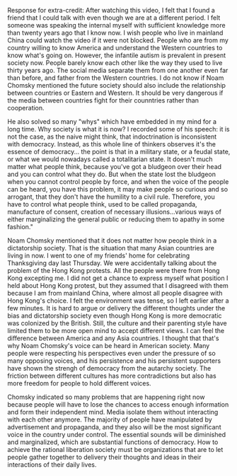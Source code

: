 Response for extra-credit:
After watching this video, I felt that I found a friend that I could talk with even though we are at a different period. I felt someone was speaking the internal myself with sufficient knowledge more than twenty years ago that I know now. I wish people who live in mainland China could watch the video if it were not blocked. People who are from my country willing to know America and understand the Western countries to know what's going on. However, the infantile autism is prevalent in present society now. People barely know each other like the way they used to live thirty years ago. The social media separate them from one another even far than before, and father from the Western countries. I do not know if Noam Chomsky mentioned the future society should also include the relationship between countries or Eastern and Western. It should be very dangerous if the media between countries fight for their counntries rather than cooperation. 

He also solved so many "whys" which have embedded in my mind for a long time. Why society is what it is now? I recorded some of his speech: it is not the case, as the naive might think, that indoctrination is inconsistent with democracy. Instead, as this whole line of thinkers observes it's the essence of democracy... the point is that in a military state, or a feudal state, or what we would nowadays called a totalitarian state. It doesn't much matter what people think, because you've got a bludgeon over their head and you can control what they do. But when the state lost the bludgeon when you cannot control people by force, and when the voice of the people can be heard, you have this problem, it may make people so curious and so arrogant, that they don't have the humility to a civil rule. Therefore, you have to control what people think, used to be called propaganda, manufacture of consent, creation of necessary illusions...various ways of either marginalizing the general public or reducing them to apathy in some fashion."

Noam Chomsky mentioned that it does not matter how people think in a dictatorship society. That is the situation that many Asian countries are living in now. I went to one of my friends' home for celebrating Thanksgiving day last Thursday. We were accidentally talking about the problem of the Hong Kong protests. All the people were there from Hong Kong excepting me. I did not get a chance to express myself what position I held about Hong Kong protest, but they assumed that I disagreed with them because I am from mainland China, where almost all people disagree with Hong Kong's choice. I felt the environment was tense, so I left earlier after a few minutes. It is hard to argue or delivery the different thoughts under the bias and dictatorship society even though Hong Kong is more democratic was colonized by the British. Still, the culture and their parenting style have limited them to be more open mind to accept different views. I can feel the difference between America and any Asia countries. I thought that that's why Noam Chomsky's voice can be heard in American society. Many people were respecting his perspectives even under the pressure of so many opposing voices, and his persistence and his persistent supporters have shown the strengh of democracy from the autarchy society. The friction between different cultures has more contradictions but also has more freedom for people to hold different voices.

Chomsky indicated so many problems that are happening right now because people will have to lose the chances to access enough information and form their independent mind. Media isolate them without interacting with each other anymore. The majority of people have manipulated by advertisement and propaganda, and they also will be the most significant voice in the country under control. The essential sounds will be diminished and marginalized, which are substantial functions of democracy. How to achieve the rational liberation society must be organizations that are to let people gather together to delivery their thoughts and ideas in their interactions of their daily lives.
